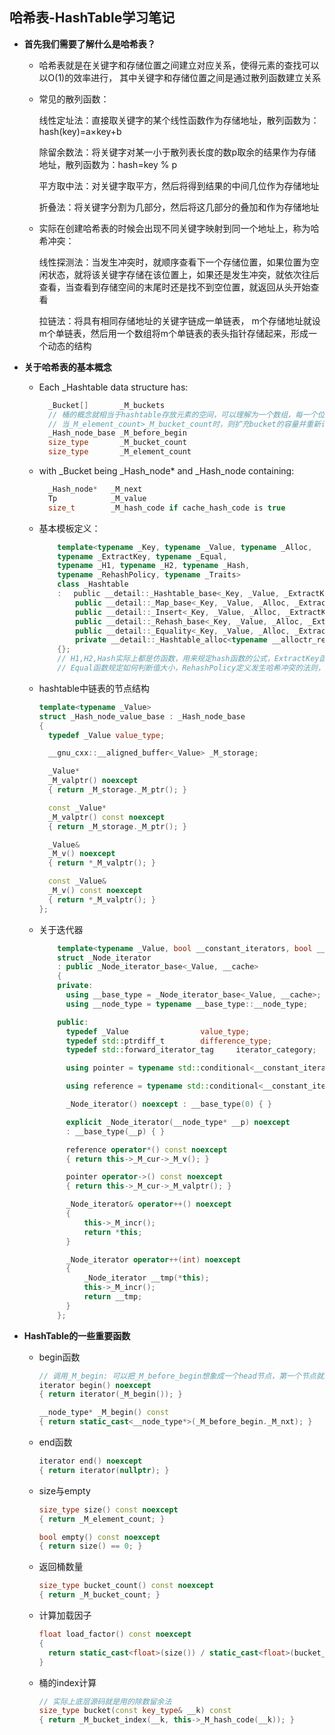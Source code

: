 ## 哈希表-HashTable学习笔记

- **首先我们需要了解什么是哈希表？**

    - 哈希表就是在关键字和存储位置之间建立对应关系，使得元素的查找可以以O(1)的效率进行， 其中关键字和存储位置之间是通过散列函数建立关系

    - 常见的散列函数：

        线性定址法：直接取关键字的某个线性函数作为存储地址，散列函数为：hash(key)=a×key+b

        除留余数法：将关键字对某一小于散列表长度的数p取余的结果作为存储地址，散列函数为：hash=key % p

        平方取中法：对关键字取平方，然后将得到结果的中间几位作为存储地址

        折叠法：将关键字分割为几部分，然后将这几部分的叠加和作为存储地址

    - 实际在创建哈希表的时候会出现不同关键字映射到同一个地址上，称为哈希冲突：

        线性探测法：当发生冲突时，就顺序查看下一个存储位置，如果位置为空闲状态，就将该关键字存储在该位置上，如果还是发生冲突，就依次往后查看，当查看到存储空间的末尾时还是找不到空位置，就返回从头开始查看

        拉链法：将具有相同存储地址的关键字链成一单链表， m个存储地址就设m个单链表，然后用一个数组将m个单链表的表头指针存储起来，形成一个动态的结构

- **关于哈希表的基本概念**

    - Each _Hashtable data structure has:

        ```c++
          _Bucket[]       _M_buckets    
          // 桶的概念就相当于hashtable存放元素的空间，可以理解为一个数组，每一个位置上实际上是存储一个链表，遵循散列表计算公式，
          // 当_M_element_count>_M_bucket_count时，则扩充bucket的容量并重新计算元素存放的地址
          _Hash_node_base _M_before_begin
          size_type       _M_bucket_count
          size_type       _M_element_count
        ```

    - with _Bucket being _Hash_node* and _Hash_node containing:

        ```c++
          _Hash_node*   _M_next
          Tp            _M_value
          size_t        _M_hash_code if cache_hash_code is true
        ```

    - 基本模板定义：

        ```c++
            template<typename _Key, typename _Value, typename _Alloc,
            typename _ExtractKey, typename _Equal,
            typename _H1, typename _H2, typename _Hash,
            typename _RehashPolicy, typename _Traits>
            class _Hashtable
            : 　public __detail::_Hashtable_base<_Key, _Value, _ExtractKey, _Equal,
                public __detail::_Map_base<_Key, _Value, _Alloc, _ExtractKey, _Equal,  _H1, _H2, _Hash, _RehashPolicy, _Traits>,
                public __detail::_Insert<_Key, _Value, _Alloc, _ExtractKey, _Equal, _H1, _H2, _Hash, _RehashPolicy, _Traits>,
                public __detail::_Rehash_base<_Key, _Value, _Alloc, _ExtractKey, _Equal,_H1, _H2, _Hash, _RehashPolicy, _Traits>,
                public __detail::_Equality<_Key, _Value, _Alloc, _ExtractKey, _Equal,_H1, _H2, _Hash, _RehashPolicy, _Traits>,
                private __detail::_Hashtable_alloc<typename __alloctr_rebind<_Alloc,__detail::_Hash_node<_Value,_Traits::__hash_cached::value> >::__type>
            {};
            // H1,H2,Hash实际上都是仿函数，用来规定hash函数的公式，ExtractKey函数规定怎么从key中取值
            // Equal函数规定如何判断值大小，RehashPolicy定义发生哈希冲突的法则，通常是把bucket扩大两倍重新计算hash
        ```
    
    - hashtable中链表的节点结构

        ```c++
        template<typename _Value>
        struct _Hash_node_value_base : _Hash_node_base
        {
          typedef _Value value_type;

          __gnu_cxx::__aligned_buffer<_Value> _M_storage;

          _Value*
          _M_valptr() noexcept
          { return _M_storage._M_ptr(); }

          const _Value*
          _M_valptr() const noexcept
          { return _M_storage._M_ptr(); }

          _Value&
          _M_v() noexcept
          { return *_M_valptr(); }

          const _Value&
          _M_v() const noexcept
          { return *_M_valptr(); }
        };
        ```
    
    - 关于迭代器

        ```c++
            template<typename _Value, bool __constant_iterators, bool __cache>
            struct _Node_iterator
            : public _Node_iterator_base<_Value, __cache>
            {
            private:
              using __base_type = _Node_iterator_base<_Value, __cache>;
              using __node_type = typename __base_type::__node_type;

            public:
              typedef _Value				value_type;
              typedef std::ptrdiff_t		difference_type;
              typedef std::forward_iterator_tag		iterator_category;

              using pointer = typename std::conditional<__constant_iterators, const _Value*, _Value*>::type;

              using reference = typename std::conditional<__constant_iterators, const _Value&, _Value&>::type;

              _Node_iterator() noexcept : __base_type(0) { }

              explicit _Node_iterator(__node_type* __p) noexcept
              : __base_type(__p) { }

              reference operator*() const noexcept
              { return this->_M_cur->_M_v(); }

              pointer operator->() const noexcept
              { return this->_M_cur->_M_valptr(); }

              _Node_iterator& operator++() noexcept
              {
                  this->_M_incr();
                  return *this;
              }

              _Node_iterator operator++(int) noexcept
              {
                  _Node_iterator __tmp(*this);
                  this->_M_incr();
                  return __tmp;
              }
            };
        ```

- **HashTable的一些重要函数**

    - begin函数

        ```c++
        // 调用_M_begin: 可以把_M_before_begin想象成一个head节点，第一个节点就是下一个节点。
        iterator begin() noexcept
        { return iterator(_M_begin()); }

        __node_type* _M_begin() const
        { return static_cast<__node_type*>(_M_before_begin._M_nxt); }
        ```
    
    - end函数

        ```c++
        iterator end() noexcept
        { return iterator(nullptr); }
        ```

    - size与empty

        ```c++
        size_type size() const noexcept
        { return _M_element_count; }

        bool empty() const noexcept
        { return size() == 0; }
        ```
    
    - 返回桶数量

        ```c++
        size_type bucket_count() const noexcept
        { return _M_bucket_count; }
        ```

    - 计算加载因子

        ```c++
        float load_factor() const noexcept
        {
          return static_cast<float>(size()) / static_cast<float>(bucket_count());
        }
        ```

    - 桶的index计算

        ```c++
        // 实际上底层源码就是用的除数留余法
        size_type bucket(const key_type& __k) const
        { return _M_bucket_index(__k, this->_M_hash_code(__k)); }
        ```
